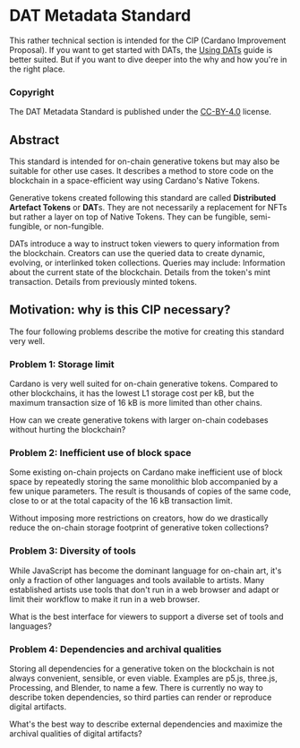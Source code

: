 # DAT Metadata Standard

This rather technical section is intended for the CIP (Cardano Improvement Proposal). If you want to get started with DATs, the [Using DATs](/using-dats) guide is better suited. But if you want to dive deeper into the why and how you're in the right place.

### Copyright

The DAT Metadata Standard is published under the [CC-BY-4.0](https://creativecommons.org/licenses/by/4.0/legalcode) license.

## Abstract

This standard is intended for on-chain generative tokens but may also be suitable for other use cases. It describes a method to store code on the blockchain in a space-efficient way using Cardano's Native Tokens.

Generative tokens created following this standard are called **Distributed Artefact Tokens** or **DAT**s. They are not necessarily a replacement for NFTs but rather a layer on top of Native Tokens. They can be fungible, semi-fungible, or non-fungible. 

DATs introduce a way to instruct token viewers to query information from the blockchain. Creators can use the queried data to create dynamic, evolving, or interlinked token collections. Queries may include:
Information about the current state of the blockchain.
Details from the token's mint transaction.
Details from previously minted tokens.

## Motivation: why is this CIP necessary?

The four following problems describe the motive for creating this standard very well.

### **Problem 1:** Storage limit

Cardano is very well suited for on-chain generative tokens. Compared to other blockchains, it has the lowest L1 storage cost per kB, but the maximum transaction size of 16 kB is more limited than other chains.

How can we create generative tokens with larger on-chain codebases without hurting the blockchain?

### **Problem 2:** Inefficient use of block space

Some existing on-chain projects on Cardano make inefficient use of block space by repeatedly storing the same monolithic blob accompanied by a few unique parameters. The result is thousands of copies of the same code, close to or at the total capacity of the 16 kB transaction limit.

Without imposing more restrictions on creators, how do we drastically reduce the on-chain storage footprint of generative token collections?

### **Problem 3:** Diversity of tools

While JavaScript has become the dominant language for on-chain art, it's only a fraction of other languages and tools available to artists. Many established artists use tools that don't run in a web browser and adapt or limit their workflow to make it run in a web browser.

What is the best interface for viewers to support a diverse set of tools and languages?

### **Problem 4:** Dependencies and archival qualities

Storing all dependencies for a generative token on the blockchain is not always convenient, sensible, or even viable. Examples are p5.js, three.js, Processing, and Blender, to name a few. There is currently no way to describe token dependencies, so third parties can render or reproduce digital artifacts.

What's the best way to describe external dependencies and maximize the archival qualities of digital artifacts?
